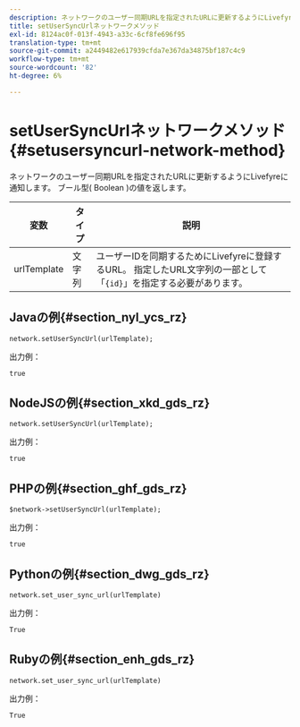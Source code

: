 ```yaml
---
description: ネットワークのユーザー同期URLを指定されたURLに更新するようにLivefyreに通知します。 ブール型( Boolean )の値を返します。
title: setUserSyncUrlネットワークメソッド
exl-id: 8124ac0f-013f-4943-a33c-6cf8fe696f95
translation-type: tm+mt
source-git-commit: a2449482e617939cfda7e367da34875bf187c4c9
workflow-type: tm+mt
source-wordcount: '82'
ht-degree: 6%

---
```


# setUserSyncUrlネットワークメソッド{#setusersyncurl-network-method}

ネットワークのユーザー同期URLを指定されたURLに更新するようにLivefyreに通知します。 ブール型( Boolean )の値を返します。

| 変数 | タイプ | 説明 |
|--- |--- |--- |
| urlTemplate | 文字列 | ユーザーIDを同期するためにLivefyreに登録するURL。 指定したURL文字列の一部として「`{id}`」を指定する必要があります。 |

## Javaの例{#section_nyl_ycs_rz}

```
network.setUserSyncUrl(urlTemplate); 
```

出力例：

```
true
```

## NodeJSの例{#section_xkd_gds_rz}

```
network.setUserSyncUrl(urlTemplate); 
```

出力例：

```
true
```

## PHPの例{#section_ghf_gds_rz}

```
$network->setUserSyncUrl(urlTemplate); 
```

出力例：

```
true
```

## Pythonの例{#section_dwg_gds_rz}

```
network.set_user_sync_url(urlTemplate) 
```

出力例：

```
True
```

## Rubyの例{#section_enh_gds_rz}

```
network.set_user_sync_url(urlTemplate) 
```

出力例：

```
True
```
